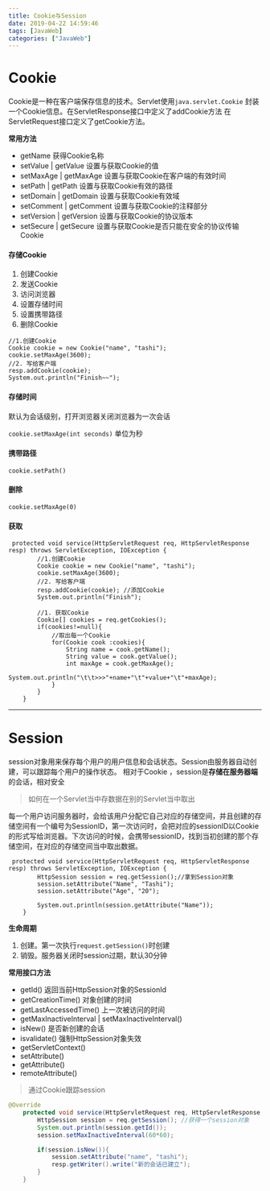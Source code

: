 ```yaml
---
title: Cookie与Session
date: 2019-04-22 14:59:46
tags: [JavaWeb]
categories: ["JavaWeb"]
---
```

# Cookie

Cookie是一种在客户端保存信息的技术。Servlet使用`java.servlet.Cookie` 封装一个Cookie信息。在ServletResponse接口中定义了addCookie方法 在ServletRequest接口定义了getCookie方法。

**常用方法**

- getName 获得Cookie名称
- setValue | getValue 设置与获取Cookie的值
- setMaxAge | getMaxAge 设置与获取Cookie在客户端的有效时间
- setPath | getPath 设置与获取Cookie有效的路径
- setDomain | getDomain 设置与获取Cookie有效域
- setComment | getComment 设置与获取Cookie的注释部分
- setVersion | getVersion 设置与获取Cookie的协议版本
- setSecure | getSecure 设置与获取Cookie是否只能在安全的协议传输Cookie

####  存储Cookie

1. 创建Cookie
2. 发送Cookie
3. 访问浏览器
4. 设置存储时间
5. 设置携带路径
6. 删除Cookie

```
//1.创建Cookie
Cookie cookie = new Cookie("name", "tashi");
cookie.setMaxAge(3600);
//2. 写给客户端
resp.addCookie(cookie);
System.out.println("Finish~~");
```

#### 存储时间

默认为会话级别，打开浏览器关闭浏览器为一次会话

`cookie.setMaxAge(int seconds)` 单位为秒

#### 携带路径

`cookie.setPath()`

#### 删除

`cookie.setMaxAge(0)`

#### 获取

```
 protected void service(HttpServletRequest req, HttpServletResponse resp) throws ServletException, IOException {
        //1.创建Cookie
        Cookie cookie = new Cookie("name", "tashi");
        cookie.setMaxAge(3600);
        //2. 写给客户端
        resp.addCookie(cookie); //添加Cookie
        System.out.println("Finish");

        //1. 获取Cookie
        Cookie[] cookies = req.getCookies();
        if(cookies!=null){
            //取出每一个Cookie
            for(Cookie cook :cookies){
                String name = cook.getName();
                String value = cook.getValue();
                int maxAge = cook.getMaxAge();
                System.out.println("\t\t>>>"+name+"\t"+value+"\t"+maxAge);
            }
        }
    }
```


---

# Session

session对象用来保存每个用户的用户信息和会话状态。Session由服务器自动创建，可以跟踪每个用户的操作状态。 相对于Cookie ，session是**存储在服务器端**的会话，相对安全

> 如何在一个Servlet当中存数据在别的Servlet当中取出

每一个用户访问服务器时，会给该用户分配它自己对应的存储空间，并且创建的存储空间有一个编号为SessionID，第一次访问时，会把对应的sessionID以Cookie的形式写给浏览器。下次访问的时候，会携带sessionID，找到当初创建的那个存储空间，在对应的存储空间当中取出数据。

```
 protected void service(HttpServletRequest req, HttpServletResponse resp) throws ServletException, IOException {
        HttpSession session = req.getSession();//拿到Session对象
        session.setAttribute("Name", "Tashi");
        session.setAttribute("Age", "20");

        System.out.println(session.getAttribute("Name"));
    }
```

**生命周期**

1. 创建。第一次执行`request.getSession()`时创建
2. 销毁。服务器关闭时session过期，默认30分钟

**常用接口方法**

- getId() 返回当前HttpSession对象的SessionId
- getCreationTime() 对象创建的时间
- getLastAccessedTime() 上一次被访问的时间
- getMaxInactiveInterval | setMaxInactiveInterval()
- isNew() 是否新创建的会话
- isvalidate() 强制HttpSession对象失效
- getServletContext() 
- setAttribute()
- getAttribute()
- remoteAttribute()

> 通过Cookie跟踪session


```java
@Override
    protected void service(HttpServletRequest req, HttpServletResponse resp) throws ServletException, IOException {
        HttpSession session = req.getSession(); //获得一个session对象
        System.out.println(session.getId());
        session.setMaxInactiveInterval(60*60);

        if(session.isNew()){
            session.setAttribute("name", "tashi");
            resp.getWriter().write("新的会话已建立");
        }
    }
```




